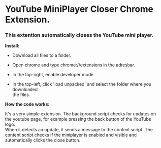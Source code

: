 
# YouTube MiniPlayer Closer Chrome Extension.

### This extention automatically closes the YouTube mini player.

__Install:__
* Download all files to a folder.

* Open chrome and type chrome://extensions in the adresbar.

* In the top-right, enable developer mode.

* In the top-left, click 'load unpacked' and select the folder where you downloaded    
  the files.


__How the code works:__

It's a very simple extension. The background script checks for updates on the youtube page, for example pressing the back button of the YouTube logo.\
When it detects an update, it sends a message to the content script.
The content script checks if the miniplayer is enabled and visible and automatically clicks the close button.
